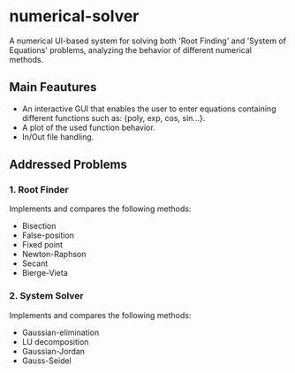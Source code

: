 # numerical-solver
A numerical UI-based system for solving both 'Root Finding' and 'System of Equations' problems, analyzing the behavior of different numerical methods. 
## Main Feautures
- An interactive GUI that enables the user to enter equations containing different functions such as: {poly, exp, cos, sin...}.
- A plot of the used function behavior.
- In/Out file handling.
## Addressed Problems
### 1. Root Finder
Implements and compares the following methods:  
- Bisection
- False-position
- Fixed point
- Newton-Raphson
- Secant
- Bierge-Vieta
### 2. System Solver
Implements and compares the following methods:
- Gaussian-elimination
- LU decomposition
- Gaussian-Jordan
- Gauss-Seidel
